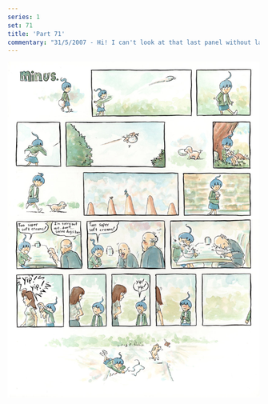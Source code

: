 ```yaml
---
series: 1
set: 71
title: 'Part 71'
commentary: "31/5/2007 - Hi! I can't look at that last panel without laughing. Putting in the butterfly was too much. I should have drawn the dog... eating a bird or something, I don't know. =|"
---
```


![](../../../../assets/minus/part-71/minus71.jpg)